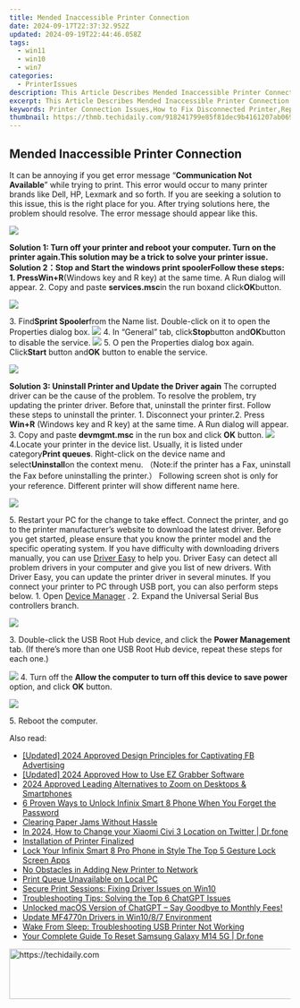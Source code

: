 ```yaml
---
title: Mended Inaccessible Printer Connection
date: 2024-09-17T22:37:32.952Z
updated: 2024-09-19T22:44:46.058Z
tags:
  - win11
  - win10
  - win7
categories:
  - PrinterIssues
description: This Article Describes Mended Inaccessible Printer Connection
excerpt: This Article Describes Mended Inaccessible Printer Connection
keywords: Printer Connection Issues,How to Fix Disconnected Printer,Repair Inaccessible Printer Link,Troubleshooting Printer Connection Problems,Resolving Non-Responsive Printer,Printer Setup Assistance,How to Reconnect a Disconnected Printer
thumbnail: https://thmb.techidaily.com/918241799e85f81dec9b4161207ab0693452bcd53dc379a61f25b9401249f9af.jpg
---
```


## Mended Inaccessible Printer Connection

It can be annoying if you get error message “**Communication Not Available**” while trying to print. This error would occur to many printer brands like Dell, HP, Lexmark and so forth. If you are seeking a solution to this issue, this is the right place for you. After trying solutions here, the problem should resolve. The error message should appear like this.

![](https://images.drivereasy.com/wp-content/uploads/2016/07/img_5787091f3a17e.png)

 **Solution 1: Turn off your printer and reboot your computer. Turn on the printer again.**This solution may be a trick to solve your printer issue. **Solution 2：Stop and Start the windows print spooler**Follow these steps: 1\. Press**Win+R**(Windows key and R key) at the same time. A Run dialog will appear. 2\. Copy and paste **services.msc**in the run boxand click**OK**button.

![](https://images.drivereasy.com/wp-content/uploads/2016/07/img_57870f53c80aa.png)

3\. Find**Sprint Spooler**from the Name list. Double-click on it to open the Properties dialog box. ![](https://images.drivereasy.com/wp-content/uploads/2016/07/img_57870fec6b0f3.png) 4\. In “General” tab, click**Stop**button and**OK**button to disable the service. ![](https://images.drivereasy.com/wp-content/uploads/2016/07/img_57872f814c0fd.png) 5\. O pen the Properties dialog box again. Click**Start** button and**OK** button to enable the service.

![](https://images.drivereasy.com/wp-content/uploads/2016/07/img_57873022e85af.png)

**Solution 3: Uninstall Printer and Update the Driver again** The corrupted driver can be the cause of the problem. To resolve the problem, try updating the printer driver. Before that, uninstall the printer first. Follow these steps to uninstall the printer. 1\. Disconnect your printer.2\. Press **Win+R** (Windows key and R key) at the same time. A Run dialog will appear.  3\. Copy and paste **devmgmt.msc** in the run box and click **OK** button. ![](https://images.drivereasy.com/wp-content/uploads/2016/07/img_578734d0d14eb.png) 4.Locate your printer in the device list. Usually, it is listed under category**Print queues**. Right-click on the device name and select**Uninstall**on the context menu. （Note:if the printer has a Fax, uninstall the Fax before uninstalling the printer.） Following screen shot is only for your reference. Different printer will show different name here.

![](https://images.drivereasy.com/wp-content/uploads/2016/07/img_57873f81affcd.png)

5\. Restart your PC for the change to take effect. Connect the printer, and go to the printer manufacturer’s website to download the latest driver. Before you get started, please ensure that you know the printer model and the specific operating system. If you have difficulty with downloading drivers manually, you can use [Driver Easy](https://tools.techidaily.com/drivereasy/download/) to help you. Driver Easy can detect all problem drivers in your computer and give you list of new drivers. With Driver Easy, you can update the printer driver in several minutes. If you connect your printer to PC through USB port, you can also perform steps below.  1\. Open [Device Manager](https://tools.techidaily.com/drivereasy/download/) . 2\. Expand the Universal Serial Bus controllers branch.

![](https://images.drivereasy.com/wp-content/uploads/2016/07/img_57874242885bd.png)

3\. Double-click the USB Root Hub device, and click the **Power Management**  tab. (If there’s more than one USB Root Hub device, repeat these steps for each one.)

![](https://images.drivereasy.com/wp-content/uploads/2016/07/img_57874266903a0.png) 4\. Turn off the **Allow the computer to turn off this device to save power** option, and click **OK**  button.

![](https://images.drivereasy.com/wp-content/uploads/2016/07/img_578742ca2725e.png)

5\. Reboot the computer.

<ins class="adsbygoogle"
     style="display:block"
     data-ad-format="autorelaxed"
     data-ad-client="ca-pub-7571918770474297"
     data-ad-slot="1223367746"></ins>

<ins class="adsbygoogle"
     style="display:block"
     data-ad-client="ca-pub-7571918770474297"
     data-ad-slot="8358498916"
     data-ad-format="auto"
     data-full-width-responsive="true"></ins>

<span class="atpl-alsoreadstyle">Also read:</span>
<div><ul>
<li><a href="https://facebook-video-content.techidaily.com/updated-2024-approved-design-principles-for-captivating-fb-advertising/"><u>[Updated] 2024 Approved Design Principles for Captivating FB Advertising</u></a></li>
<li><a href="https://screen-activity-recording.techidaily.com/updated-2024-approved-how-to-use-ez-grabber-software/"><u>[Updated] 2024 Approved How to Use EZ Grabber Software</u></a></li>
<li><a href="https://digital-screen-recording.techidaily.com/2024-approved-leading-alternatives-to-zoom-on-desktops-and-smartphones/"><u>2024 Approved Leading Alternatives to Zoom on Desktops & Smartphones</u></a></li>
<li><a href="https://unlock-android.techidaily.com/6-proven-ways-to-unlock-infinix-smart-8-phone-when-you-forget-the-password-by-drfone-android/"><u>6 Proven Ways to Unlock Infinix Smart 8 Phone When You Forget the Password</u></a></li>
<li><a href="https://printer-issues.techidaily.com/clearing-paper-jams-without-hassle/"><u>Clearing Paper Jams Without Hassle</u></a></li>
<li><a href="https://review-topics.techidaily.com/in-2024-how-to-change-your-xiaomi-civi-3-location-on-twitter-drfone-by-drfone-virtual-android/"><u>In 2024, How to Change your Xiaomi Civi 3 Location on Twitter | Dr.fone</u></a></li>
<li><a href="https://printer-issues.techidaily.com/installation-of-printer-finalized/"><u>Installation of Printer Finalized</u></a></li>
<li><a href="https://unlock-android.techidaily.com/lock-your-infinix-smart-8-pro-phone-in-style-the-top-5-gesture-lock-screen-apps-by-drfone-android/"><u>Lock Your Infinix Smart 8 Pro Phone in Style The Top 5 Gesture Lock Screen Apps</u></a></li>
<li><a href="https://printer-issues.techidaily.com/no-obstacles-in-adding-new-printer-to-network/"><u>No Obstacles in Adding New Printer to Network</u></a></li>
<li><a href="https://printer-issues.techidaily.com/print-queue-unavailable-on-local-pc/"><u>Print Queue Unavailable on Local PC</u></a></li>
<li><a href="https://printer-issues.techidaily.com/secure-print-sessions-fixing-driver-issues-on-win10/"><u>Secure Print Sessions: Fixing Driver Issues on Win10</u></a></li>
<li><a href="https://tech-hub.techidaily.com/troubleshooting-tips-solving-the-top-6-chatgpt-issues/"><u>Troubleshooting Tips: Solving the Top 6 ChatGPT Issues</u></a></li>
<li><a href="https://tech-haven.techidaily.com/unlocked-macos-version-of-chatgpt-say-goodbye-to-monthly-fees/"><u>Unlocked macOS Version of ChatGPT – Say Goodbye to Monthly Fees!</u></a></li>
<li><a href="https://printer-issues.techidaily.com/update-mf4770n-drivers-in-win1087-environment/"><u>Update MF4770n Drivers in Win10/8/7 Environment</u></a></li>
<li><a href="https://printer-issues.techidaily.com/wake-from-sleep-troubleshooting-usb-printer-not-working/"><u>Wake From Sleep: Troubleshooting USB Printer Not Working</u></a></li>
<li><a href="https://techidaily.com/your-complete-guide-to-reset-samsung-galaxy-m14-5g-drfone-by-drfone-reset-android-reset-android/"><u>Your Complete Guide To Reset Samsung Galaxy M14 5G | Dr.fone</u></a></li>
</ul></div>

<!-- affiliate ads begin -->
<a href="https://zebaoaffiliateprogram.pxf.io/c/5597632/2137972/21526" target="_top" id="2137972">
  <img src="//a.impactradius-go.com/display-ad/21526-2137972" border="0" alt="https://techidaily.com" width="728" height="90"/>
</a>
<img height="0" width="0" src="https://zebaoaffiliateprogram.pxf.io/i/5597632/2137972/21526" style="position:absolute;visibility:hidden;" border="0" />
<!-- affiliate ads end -->

